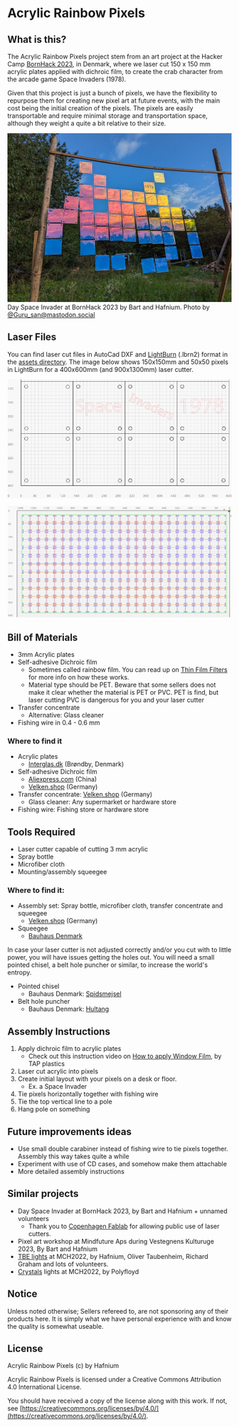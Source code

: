 # Acrylic Rainbow Pixels

## What is this?
The Acrylic Rainbow Pixels project stem from an art project at the Hacker Camp [BornHack 2023](https://bornhack.dk/), in Denmark, where we laser cut 150 x 150 mm acrylic plates applied with dichroic film, to create the crab character from the arcade game Space Invaders (1978).

Given that this project is just a bunch of pixels, we have the flexibility to repurpose them for creating new pixel art at future events, with the main cost being the initial creation of the pixels. The pixels are easily transportable and require minimal storage and transportation space, although they weight a quite a bit relative to their size.

![Day Space Invader at BornHack 2023 with 150x150mm pixels](./assets/images/day_space_invader.jpg "Day Space Invader at BornHack 2023 with 150x150mm pixels")
Day Space Invader at BornHack 2023 by Bart and Hafnium. Photo by [@Guru_san@mastodon.social](https://chaos.social/@Guru_san@mastodon.social/110842490808345178)

## Laser Files
You can find laser cut files in AutoCad DXF and [LightBurn](https://lightburnsoftware.com/) (.lbrn2) format in the [assets directory](./assets). The image below shows 150x150mm and 50x50 pixels in LightBurn for a 400x600mm (and 900x1300mm) laser cutter.

![150x150mm pixels in LightBurn for a 400x600mm laser cutter ](./assets/images/150x150mm_pixels.png "150x150mm pixels in LightBurn for a 400x600mm laser cutter")

![50x50mm pixels in LightBurn for a 9000x13000mm laser cutter ](./assets/images/50x50mm_pixels.png "50x50mm pixels in LightBurn for a 900x1300mm laser cutter")


## Bill of Materials
- 3mm Acrylic plates
- Self-adhesive Dichroic film
	- Sometimes called rainbow film. You can read up on [Thin Film Filters](https://en.wikipedia.org/wiki/Dichroic_filter) for more info on how these works.
	- Material type should be PET. Beware that some sellers does not make it clear whether the material is PET or PVC. PET is find, but laser cutting PVC is dangerous for you and your laser cutter
- Transfer concentrate
	- Alternative: Glass cleaner
- Fishing wire in 0.4 - 0.6 mm

### Where to find it
- Acrylic plates
	- [Interglas.dk](https://interglas.dk/shop/akryl-klar-3-500p.html) (Brøndby, Denmark)
- Self-adhesive Dichroic film
	- [Aliexpress.com](https://www.aliexpress.com/item/1005005620190266.html) (China)
	- [Velken.shop](https://www.velken.shop/p/rainbow-color-effect-film-cold-transparent/) (Germany)
- Transfer concentrate: [Velken.shop](https://www.velken.shop/p/transfer-concentrate/) (Germany)
	- Glass cleaner: Any supermarket or hardware store
- Fishing wire: Fishing store or hardware store

## Tools Required
- Laser cutter capable of cutting 3 mm acrylic
- Spray bottle
- Microfiber cloth
- Mounting/assembly squeegee

### Where to find it:
- Assembly set: Spray bottle, microfiber cloth, transfer concentrate and squeegee
	- [Velken.shop](https://www.velken.shop/p/assembly-set-professional/) (Germany)
- Squeegee
	- [Bauhaus Denmark](https://www.bauhaus.dk/eskimo-gummispartel-200-mm)

In case your laser cutter is not adjusted correctly and/or you cut with to little power, you will have issues getting the holes out. You will need a small pointed chisel, a belt hole puncher or similar, to increase the world's entropy.

- Pointed chisel
  - Bauhaus Denmark: [Spidsmejsel](https://www.bauhaus.dk/wisent-spidsmejsel-vanadium-krom-250mm)
- Belt hole puncher
  - Bauhaus Denmark: [Hultang](https://www.bauhaus.dk/rapid-rp03-hultang-til-laeder-tekstil-og-plastik) 

## Assembly Instructions

1) Apply dichroic film to acrylic plates 
	- Check out this instruction video on [How to apply Window Film](https://www.youtube.com/watch?v=B22QdNHtb_8), by TAP plastics
2) Laser cut acrylic into pixels
3) Create initial layout with your pixels on a desk or floor.
	- Ex. a Space Invader
4) Tie pixels horizontally together with fishing wire
5) Tie the top vertical line to a pole
6) Hang pole on something

## Future improvements ideas
- Use small double carabiner instead of fishing wire to tie pixels together. Assembly this way takes quite a while
- Experiment with use of CD cases, and somehow make them attachable
- More detailed assembly instructions

## Similar projects
- Day Space Invader at BornHack 2023, by Bart and Hafnium + unnamed volunteers
	- Thank you to [Copenhagen Fablab](https://copenhagenfablab.dk/) for allowing public use of laser cutters.
- Pixel art workshop at Mindfuture Aps during Vestegnens Kulturuge 2023, By Bart and Hafnium
- [TBE lights](https://wiki.mch2022.org/Triangular_Bipyramidal_Ether_Light) at MCH2022, by Hafnium, Oliver Taubenheim, Richard Graham and lots of volunteers.
- [Crystals](https://wiki.mch2022.org/Crystals) lights at MCH2022, by Polyfloyd

## Notice
Unless noted otherwise; Sellers refereed to, are not sponsoring any of their products here. It is simply what we have personal experience with and know the quality is somewhat useable.

## License
Acrylic Rainbow Pixels (c) by Hafnium

Acrylic Rainbow Pixels is licensed under a
Creative Commons Attribution 4.0 International License.

You should have received a copy of the license along with this
work. If not, see [https://creativecommons.org/licenses/by/4.0/](https://creativecommons.org/licenses/by/4.0/).
